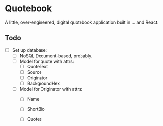 # Quotebook
A little, over-engineered, digital quotebook application built in ...  and React. 

## Todo
- [ ] Set up database:
    - [ ] NoSQL Document-based, probably.
    - [ ] Model for quote with attrs:
        - [ ] QuoteText
        - [ ] Source
        - [ ] Originator
        - [ ] BackgroundHex
    - [ ] Model for Originator with attrs:
        - [ ] Name
        - [ ] ShortBio
        - [ ] Quotes

